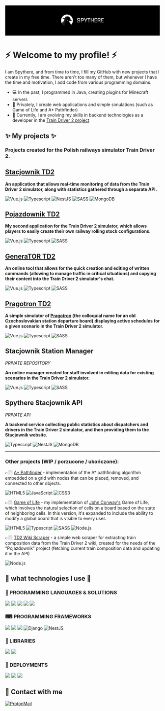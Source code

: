 ![Baner](banner.jpg?raw=true "Spythere banner")

# ⚡ Welcome to my profile! ⚡

I am Spythere, and from time to time, I fill my GitHub with new projects that I create in my free time. There aren't too many of them, but whenever I have the time and motivation, I add code from various programming domains.

- :computer: In the past, I programmed in Java, creating plugins for Minecraft servers
- 🔭 Privately, I create web applications and simple simulations (such as Game of Life and A* Pathfinder)
- 🌱 Currently, I am evolving my skills in backend technologies as a developer in the [Train Driver 2 project](https://ttsk.ngo/)

## ✨ My projects ✨
 
### Projects created for the Polish railways simulator **Train Driver 2**.

## [Stacjownik TD2][Stacjownik]

**An application that allows real-time monitoring of data from the Train Driver 2 simulator, along with statistics gathered through a separate API.**

![Vue.js][img:Vue]
![Typescript][img:TS]
![NestJS][img:NestJS]
![SASS][img:SASS]
![MongoDB][img:Mongo]


## [Pojazdownik TD2][Pojazdownik]
**My second application for the Train Driver 2 simulator, which allows players to easily create their own railway rolling stock configurations.**

![Vue.js][img:Vue]
![Typescript][img:TS]
![SASS][img:SASS]


## [GeneraTOR TD2][GeneraTOR]
**An online tool that allows for the quick creation and editing of written commands (allowing to manage traffic in critical situations) and copying their content into the Train Driver 2 simulator's chat.**

![Vue.js][img:Vue]
![Typescript][img:TS]
![SASS][img:SASS]


## [Pragotron TD2][Pragotron]
**A simple simulator of [Pragotron](https://pl.wikipedia.org/wiki/Pragotron) (the colloquial name for an old Czechoslovakian station departure board) displaying active schedules for a given scenario in the Train Driver 2 simulator.**

![Vue.js][img:Vue]
![Typescript][img:TS]
![SASS][img:SASS]

## Stacjownik Station Manager 
*PRIVATE REPOSITORY*

**An online manager created for staff involved in editing data for existing scenarios in the Train Driver 2 simulator.**

![Vue.js][img:Vue]
![Typescript][img:TS]
![SASS][img:SASS]

## Spythere Stacjownik API
*PRIVATE API*

**A backend service collecting public statistics about dispatchers and drivers in the Train Driver 2 simulator, and then providing them to the Stacjownik website.**

![Typescript][img:TS]
![NestJS][img:NestJS]
![MongoDB][img:Mongo]

---

### Other projects (WIP / porzucone / ukończone):
 
👉🏼 [A* Pathfinder][Pathfinder] - implementation of the A* pathfinding algorithm embedded on a grid with nodes that can be placed, removed, and connected to other objects.

![HTML5][img:HTML]
![JavaScript][img:JS]
![CSS3][img:CSS]

👉🏼 [Game of Life][GoL] - my implementation of [John Conway's][John Conway] Game of Life, which involves the natural selection of cells on a board based on the state of neighboring cells. In this version, it's expanded to include the ability to modify a global board that is visible to every uses 

![HTML5][img:HTML]
![Typescript][img:TS]
![SASS][img:SASS]
![Node.js][img:Node]

👉🏼 [TD2 Wiki Scraper][TD2Scraper] - a simple web scraper for extracting train composition data from the Train Driver 2 wiki, created for the needs of the "Pojazdownik" project (fetching current train composition data and updating it in the API)

![Node.js][img:Node]

[TD2]: https://web.td2.info.pl/en
[GoL]: https://github.com/Spythere/game-of-life-online
[John Conway]: https://pl.wikipedia.org/wiki/John_Horton_Conway
[Stacjownik]: https://github.com/Spythere/stacjownik
[Pathfinder]: https://github.com/Spythere/pathfinder
[Pojazdownik]: https://github.com/Spythere/pojazdownik
[GeneraTOR]: https://github.com/Spythere/genera-tor
[Pragotron]: https://github.com/Spythere/pragotron-td2
[TD2Scraper]: https://github.com/Spythere/td2-wiki-scraper


## 🚀 what technologies I use 🚀
 
### 💬 PROGRAMMING LANGUAGES & SOLUTIONS
<img src="https://img.shields.io/badge/JavaScript-323330?style=for-the-badge&logo=javascript&logoColor=F7DF1E"></img>
<img src="https://img.shields.io/badge/TypeScript-007ACC?style=for-the-badge&logo=typescript&logoColor=white"></img>
<img src="https://img.shields.io/badge/Python-3776AB?style=for-the-badge&logo=python&logoColor=white"></img>
<img src="https://img.shields.io/badge/Java-ED8B00?style=for-the-badge&logo=java&logoColor=white"></img>
<img src="https://img.shields.io/badge/Node.js-43853D?style=for-the-badge&logo=node.js&logoColor=white"></img>

### ⌨ PROGRAMMING FRAMEWORKS
<img src="https://img.shields.io/badge/Vue.js-35495E?style=for-the-badge&logo=vue.js&logoColor=4FC08D"></img>
<img src="https://img.shields.io/badge/Flutter-02569B?style=for-the-badge&logo=flutter&logoColor=white"></img>
<img src="https://img.shields.io/badge/.NET-5C2D91?style=for-the-badge&logo=.net&logoColor=white"></img>
![Django](https://img.shields.io/badge/django-%23092E20.svg?style=for-the-badge&logo=django&logoColor=white)
![NestJS][img:NestJS]

### 📕 LIBRARIES
<img src="https://img.shields.io/badge/React-20232A?style=for-the-badge&logo=react&logoColor=61DAFB"></img>
<img src="https://img.shields.io/badge/Express.js-404D59?style=for-the-badge"></img>

### 📌 DEPLOYMENTS
<img src="https://img.shields.io/badge/MongoDB-4EA94B?style=for-the-badge&logo=mongodb&logoColor=white"></img>
<img src="https://img.shields.io/badge/Heroku-430098?style=for-the-badge&logo=heroku&logoColor=white"></img>
<img src="https://img.shields.io/badge/Amazon_AWS-232F3E?style=for-the-badge&logo=amazon-aws&logoColor=white"></img>

## :speech_balloon: Contact with me
[![ProtonMail](https://img.shields.io/badge/ProtonMail-8B89CC?style=for-the-badge&logo=protonmail&logoColor=white "ProtonMail")](mailto:spythere@protonmail.com) 
<br />

[img:HTML]: https://img.shields.io/badge/HTML5-E34F26?style=for-the-badge&logo=html5&logoColor=white
[img:CSS]: https://img.shields.io/badge/CSS3-1572B6?style=for-the-badge&logo=css3&logoColor=white
[img:JS]: https://img.shields.io/badge/JavaScript-323330?style=for-the-badge&logo=javascript&logoColor=F7DF1E
[img:SASS]: https://img.shields.io/badge/Sass-CC6699?style=for-the-badge&logo=sass&logoColor=white
[img:TS]: https://img.shields.io/badge/TypeScript-007ACC?style=for-the-badge&logo=typescript&logoColor=white
[img:Node]: https://img.shields.io/badge/Node.js-43853D?style=for-the-badge&logo=node.js&logoColor=white
[img:Vue]: https://img.shields.io/badge/Vue.js-35495E?style=for-the-badge&logo=vue.js&logoColor=4FC08D
[img:Express]: https://img.shields.io/badge/Express.js-404D59?style=for-the-badge
[img:Mongo]: https://img.shields.io/badge/MongoDB-4EA94B?style=for-the-badge&logo=mongodb&logoColor=white
[img:React]: https://img.shields.io/badge/React-20232A?style=for-the-badge&logo=react&logoColor=61DAFB
[img:Flutter]: https://img.shields.io/badge/Flutter-02569B?style=for-the-badge&logo=flutter&logoColor=white
[img:NET]: https://img.shields.io/badge/.NET-5C2D91?style=for-the-badge&logo=.net&logoColor=white
[img:Python]: https://img.shields.io/badge/Python-3776AB?style=for-the-badge&logo=python&logoColor=white
[img:Java]: https://img.shields.io/badge/Java-ED8B00?style=for-the-badge&logo=java&logoColor=white
[img:AWS]: https://img.shields.io/badge/Amazon_AWS-232F3E?style=for-the-badge&logo=amazon-aws&logoColor=white
[img:Heroku]: https://img.shields.io/badge/Heroku-430098?style=for-the-badge&logo=heroku&logoColor=white
[img:NestJS]: https://img.shields.io/badge/-NestJS-red?style=for-the-badge
